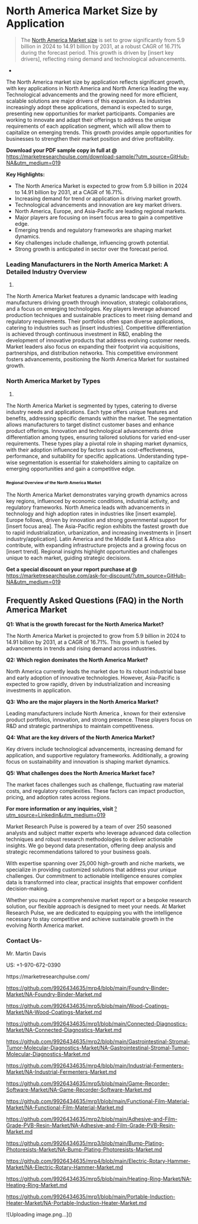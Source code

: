 <h1>North America  Market&nbsp;Size by Application</h1><blockquote><p>The <a href="https://marketresearchpulse.com/download-sample/?utm_source=GitHub-NA&amp;utm_medium=019">North America  Market size</a> is set to grow significantly from 5.9 billion in 2024 to 14.91 billion by 2031, at a robust CAGR of 16.71% during the forecast period. This growth is driven by [insert key drivers], reflecting rising demand and technological advancements.</p></blockquote><ul><li></li></ul><p>The North America  market size by application reflects significant growth, with key applications in North America  and North America  leading the way. Technological advancements and the growing need for more efficient, scalable solutions are major drivers of this expansion. As industries increasingly adopt these applications, demand is expected to surge, presenting new opportunities for market participants. Companies are working to innovate and adapt their offerings to address the unique requirements of each application segment, which will allow them to capitalize on emerging trends. This growth provides ample opportunities for businesses to strengthen their market position and drive profitability.</p><p><strong>Download your PDF sample copy in full at @ </strong><a href="https://marketresearchpulse.com/download-sample/?utm_source=GitHub-NA&amp;utm_medium=019">https://marketresearchpulse.com/download-sample/?utm_source=GitHub-NA&amp;utm_medium=019</a></p><p><strong>Key Highlights: </strong></p><ul><li>The North America  Market is expected to grow from 5.9 billion in 2024 to 14.91 billion by 2031, at a CAGR of 16.71%.</li><li>Increasing demand for trend or application is driving market growth.</li><li>Technological advancements and innovation are key market drivers.</li><li>North America, Europe, and Asia-Pacific are leading regional markets.</li><li>Major players are focusing on insert focus area to gain a competitive edge.</li><li>Emerging trends and regulatory frameworks are shaping market dynamics.</li><li>Key challenges include challenge, influencing growth potential.</li><li>Strong growth is anticipated in sector over the forecast period.</li></ul><h3>Leading Manufacturers in the North America  Market: A Detailed Industry Overview</h3><ol><li></li></ol><div class="flex max-w-full flex-col flex-grow"><div class="min-h-8 text-message flex w-full flex-col items-end gap-2 whitespace-normal break-words [.text-message+&amp;]:mt-5" dir="auto" data-message-author-role="assistant" data-message-id="fd8432e4-4910-450d-b182-61b7bfb0a01f" data-message-model-slug="gpt-4o"><div class="flex w-full flex-col gap-1 empty:hidden first:pt-[3px]"><div class="markdown prose w-full break-words dark:prose-invert light"><p>The North America  Market features a dynamic landscape with leading manufacturers driving growth through innovation, strategic collaborations, and a focus on emerging technologies. Key players leverage advanced production techniques and sustainable practices to meet rising demand and regulatory requirements. Their portfolios often span diverse applications, catering to industries such as [insert industries]. Competitive differentiation is achieved through continuous investment in R&amp;D, enabling the development of innovative products that address evolving customer needs. Market leaders also focus on expanding their footprint via acquisitions, partnerships, and distribution networks. This competitive environment fosters advancements, positioning the North America  Market for sustained growth.</p></div></div></div></div><h3>North America  Market by Types</h3><ol><li></li></ol><div class="flex max-w-full flex-col flex-grow"><div class="min-h-8 text-message flex w-full flex-col items-end gap-2 whitespace-normal break-words [.text-message+&amp;]:mt-5" dir="auto" data-message-author-role="assistant" data-message-id="084470be-0bb7-4664-bddf-5156b4f41249" data-message-model-slug="gpt-4o-mini"><div class="flex w-full flex-col gap-1 empty:hidden first:pt-[3px]"><div class="markdown prose w-full break-words dark:prose-invert light"><p>The North America  Market is segmented by types, catering to diverse industry needs and applications. Each type offers unique features and benefits, addressing specific demands within the market. The segmentation allows manufacturers to target distinct customer bases and enhance product offerings. Innovation and technological advancements drive differentiation among types, ensuring tailored solutions for varied end-user requirements. These types play a pivotal role in shaping market dynamics, with their adoption influenced by factors such as cost-effectiveness, performance, and suitability for specific applications. Understanding type-wise segmentation is essential for stakeholders aiming to capitalize on emerging opportunities and gain a competitive edge.</p></div></div></div></div><h3><span style="font-size: 11px;">Regional Overview of the North America  Market</span></h3><div class="flex max-w-full flex-col flex-grow"><div class="min-h-8 text-message flex w-full flex-col items-end gap-2 whitespace-normal break-words [.text-message+&amp;]:mt-5" dir="auto" data-message-author-role="assistant" data-message-id="e9038762-ce64-4e30-91c9-9bd413514231" data-message-model-slug="gpt-4o-mini"><div class="flex w-full flex-col gap-1 empty:hidden first:pt-[3px]"><div class="markdown prose w-full break-words dark:prose-invert light"><p>The North America  Market demonstrates varying growth dynamics across key regions, influenced by economic conditions, industrial activity, and regulatory frameworks. North America leads with advancements in technology and high adoption rates in industries like [insert example]. Europe follows, driven by innovation and strong governmental support for [insert focus area]. The Asia-Pacific region exhibits the fastest growth due to rapid industrialization, urbanization, and increasing investments in [insert industry/application]. Latin America and the Middle East &amp; Africa also contribute, with expanding infrastructure projects and a growing focus on [insert trend]. Regional insights highlight opportunities and challenges unique to each market, guiding strategic decisions.</p></div></div></div></div><p><strong>Get a special discount on your report purchase at @ </strong><a href="https://marketresearchpulse.com/ask-for-discount/?utm_source=GitHub-NA&amp;utm_medium=019">https://marketresearchpulse.com/ask-for-discount/?utm_source=GitHub-NA&amp;utm_medium=019</a></p><h2>Frequently Asked Questions (FAQ) in the North America  Market</h2><p><strong>Q1: What is the growth forecast for the North America  Market?</strong></p><p>The North America  Market is projected to grow from 5.9 billion in 2024 to 14.91 billion by 2031, at a CAGR of 16.71%. This growth is fueled by advancements in trends and rising demand across industries.</p><p><strong>Q2: Which region dominates the North America  Market?</strong></p><p>North America currently leads the market due to its robust industrial base and early adoption of innovative technologies. However, Asia-Pacific is expected to grow rapidly, driven by industrialization and increasing investments in application.</p><p><strong>Q3: Who are the major players in the North America  Market?</strong></p><p>Leading manufacturers include North America , known for their extensive product portfolios, innovation, and strong presence. These players focus on R&amp;D and strategic partnerships to maintain competitiveness.</p><p><strong>Q4: What are the key drivers of the North America  Market?</strong></p><p>Key drivers include technological advancements, increasing demand for application, and supportive regulatory frameworks. Additionally, a growing focus on sustainability and innovation is shaping market dynamics.</p><p><strong>Q5: What challenges does the North America  Market face?</strong></p><p>The market faces challenges such as challenge, fluctuating raw material costs, and regulatory complexities. These factors can impact production, pricing, and adoption rates across regions.</p><p><strong>For more information or any inquiries, visit&nbsp;</strong><a href="?utm_source=Linkedin&utm_medium=019">?utm_source=Linkedin&utm_medium=019</a></p><p>Market Research Pulse is powered by a team of over 250 seasoned analysts and subject matter experts who leverage advanced data collection techniques and robust research methodologies to deliver actionable insights. We go beyond data presentation, offering deep analysis and strategic recommendations tailored to your business goals.</p><p>With expertise spanning over 25,000 high-growth and niche markets, we specialize in providing customized solutions that address your unique challenges. Our commitment to actionable intelligence ensures complex data is transformed into clear, practical insights that empower confident decision-making.</p><p>Whether you require a comprehensive market report or a bespoke research solution, our flexible approach is designed to meet your needs. At Market Research Pulse, we are dedicated to equipping you with the intelligence necessary to stay competitive and achieve sustainable growth in the evolving North America  market.</p><h3><strong>Contact Us-</strong></h3><p>Mr. Martin Davis</p><p>US: +1-970-672-0390</p><p>https://marketresearchpulse.com/</p><p><a href="https://github.com/9926434635/mrp4/blob/main/Foundry-Binder-Market/NA-Foundry-Binder-Market.md">https://github.com/9926434635/mrp4/blob/main/Foundry-Binder-Market/NA-Foundry-Binder-Market.md</a></p><p><a href="https://github.com/9926434635/mrp5/blob/main/Wood-Coatings-Market/NA-Wood-Coatings-Market.md">https://github.com/9926434635/mrp5/blob/main/Wood-Coatings-Market/NA-Wood-Coatings-Market.md</a></p><p><a href="https://github.com/9926434635/mrp1/blob/main/Connected-Diagnostics-Market/NA-Connected-Diagnostics-Market.md">https://github.com/9926434635/mrp1/blob/main/Connected-Diagnostics-Market/NA-Connected-Diagnostics-Market.md</a></p><p><a href="https://github.com/9926434635/mrp2/blob/main/Gastrointestinal-Stromal-Tumor-Molecular-Diagnostics-Market/NA-Gastrointestinal-Stromal-Tumor-Molecular-Diagnostics-Market.md">https://github.com/9926434635/mrp2/blob/main/Gastrointestinal-Stromal-Tumor-Molecular-Diagnostics-Market/NA-Gastrointestinal-Stromal-Tumor-Molecular-Diagnostics-Market.md</a></p><p><a href="https://github.com/9926434635/mrp4/blob/main/Industrial-Fermenters-Market/NA-Industrial-Fermenters-Market.md">https://github.com/9926434635/mrp4/blob/main/Industrial-Fermenters-Market/NA-Industrial-Fermenters-Market.md</a></p><p><a href="https://github.com/9926434635/mrp5/blob/main/Game-Recorder-Software-Market/NA-Game-Recorder-Software-Market.md">https://github.com/9926434635/mrp5/blob/main/Game-Recorder-Software-Market/NA-Game-Recorder-Software-Market.md</a></p><p><a href="https://github.com/9926434635/mrp1/blob/main/Functional-Film-Material-Market/NA-Functional-Film-Material-Market.md">https://github.com/9926434635/mrp1/blob/main/Functional-Film-Material-Market/NA-Functional-Film-Material-Market.md</a></p><p><a href="https://github.com/9926434635/mrp2/blob/main/Adhesive-and-Film-Grade-PVB-Resin-Market/NA-Adhesive-and-Film-Grade-PVB-Resin-Market.md">https://github.com/9926434635/mrp2/blob/main/Adhesive-and-Film-Grade-PVB-Resin-Market/NA-Adhesive-and-Film-Grade-PVB-Resin-Market.md</a></p><p><a href="https://github.com/9926434635/mrp3/blob/main/Bump-Plating-Photoresists-Market/NA-Bump-Plating-Photoresists-Market.md">https://github.com/9926434635/mrp3/blob/main/Bump-Plating-Photoresists-Market/NA-Bump-Plating-Photoresists-Market.md</a></p><p><a href="https://github.com/9926434635/mrp4/blob/main/Electric-Rotary-Hammer-Market/NA-Electric-Rotary-Hammer-Market.md">https://github.com/9926434635/mrp4/blob/main/Electric-Rotary-Hammer-Market/NA-Electric-Rotary-Hammer-Market.md</a></p><p><a href="https://github.com/9926434635/mrp5/blob/main/Heating-Ring-Market/NA-Heating-Ring-Market.md">https://github.com/9926434635/mrp5/blob/main/Heating-Ring-Market/NA-Heating-Ring-Market.md</a></p><p><a href="https://github.com/9926434635/mrp1/blob/main/Portable-Induction-Heater-Market/NA-Portable-Induction-Heater-Market.md">https://github.com/9926434635/mrp1/blob/main/Portable-Induction-Heater-Market/NA-Portable-Induction-Heater-Market.md</a></p>
![Uploading image.png…]()
